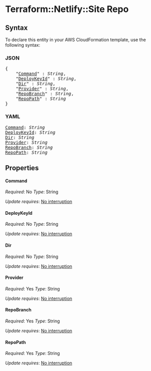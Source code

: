 # Terraform::Netlify::Site Repo

## Syntax

To declare this entity in your AWS CloudFormation template, use the following syntax:

### JSON

<pre>
{
    "<a href="#command" title="Command">Command</a>" : <i>String</i>,
    "<a href="#deploykeyid" title="DeployKeyId">DeployKeyId</a>" : <i>String</i>,
    "<a href="#dir" title="Dir">Dir</a>" : <i>String</i>,
    "<a href="#provider" title="Provider">Provider</a>" : <i>String</i>,
    "<a href="#repobranch" title="RepoBranch">RepoBranch</a>" : <i>String</i>,
    "<a href="#repopath" title="RepoPath">RepoPath</a>" : <i>String</i>
}
</pre>

### YAML

<pre>
<a href="#command" title="Command">Command</a>: <i>String</i>
<a href="#deploykeyid" title="DeployKeyId">DeployKeyId</a>: <i>String</i>
<a href="#dir" title="Dir">Dir</a>: <i>String</i>
<a href="#provider" title="Provider">Provider</a>: <i>String</i>
<a href="#repobranch" title="RepoBranch">RepoBranch</a>: <i>String</i>
<a href="#repopath" title="RepoPath">RepoPath</a>: <i>String</i>
</pre>

## Properties

#### Command

_Required_: No
_Type_: String

_Update requires_: [No interruption](https://docs.aws.amazon.com/AWSCloudFormation/latest/UserGuide/using-cfn-updating-stacks-update-behaviors.html#update-no-interrupt)

#### DeployKeyId

_Required_: No
_Type_: String

_Update requires_: [No interruption](https://docs.aws.amazon.com/AWSCloudFormation/latest/UserGuide/using-cfn-updating-stacks-update-behaviors.html#update-no-interrupt)

#### Dir

_Required_: No
_Type_: String

_Update requires_: [No interruption](https://docs.aws.amazon.com/AWSCloudFormation/latest/UserGuide/using-cfn-updating-stacks-update-behaviors.html#update-no-interrupt)

#### Provider

_Required_: Yes
_Type_: String

_Update requires_: [No interruption](https://docs.aws.amazon.com/AWSCloudFormation/latest/UserGuide/using-cfn-updating-stacks-update-behaviors.html#update-no-interrupt)

#### RepoBranch

_Required_: Yes
_Type_: String

_Update requires_: [No interruption](https://docs.aws.amazon.com/AWSCloudFormation/latest/UserGuide/using-cfn-updating-stacks-update-behaviors.html#update-no-interrupt)

#### RepoPath

_Required_: Yes
_Type_: String

_Update requires_: [No interruption](https://docs.aws.amazon.com/AWSCloudFormation/latest/UserGuide/using-cfn-updating-stacks-update-behaviors.html#update-no-interrupt)

